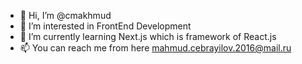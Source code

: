 - 👋 Hi, I’m @cmakhmud
- 👀 I’m interested in FrontEnd Development
- 🌱 I’m currently learning Next.js which is framework of React.js
- 📫 You can reach me from here mahmud.cebrayilov.2016@mail.ru

<!---
cmakhmud/cmakhmud is a ✨ special ✨ repository because its `README.md` (this file) appears on your GitHub profile.
You can click the Preview link to take a look at your changes.
--->
